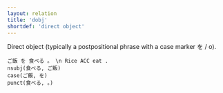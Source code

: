 ```yaml
---
layout: relation
title: 'dobj'
shortdef: 'direct object'
---
```


Direct object (typically a postpositional phrase with a case marker を / o).

~~~ sdparse
ご飯 を 食べる 。 \n Rice ACC eat .
nsubj(食べる, ご飯)
case(ご飯, を)
punct(食べる, 。)
~~~
